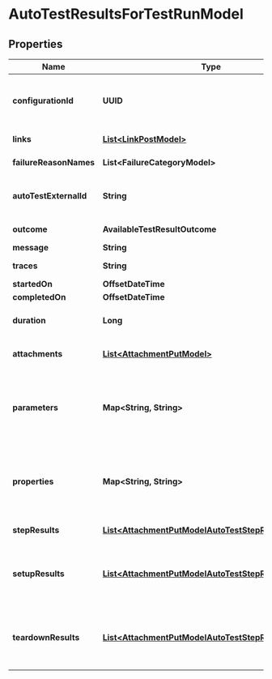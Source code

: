 

# AutoTestResultsForTestRunModel


## Properties

| Name | Type | Description | Notes |
|------------ | ------------- | ------------- | -------------|
|**configurationId** | **UUID** | Specifies the GUID of the autotest configuration, which was specified when the test run was created. |  |
|**links** | [**List&lt;LinkPostModel&gt;**](LinkPostModel.md) | Specifies the links in the autotest. |  [optional] |
|**failureReasonNames** | **List&lt;FailureCategoryModel&gt;** | Specifies the cause of autotest failure. |  [optional] |
|**autoTestExternalId** | **String** | Specifies the external ID of the autotest, which was specified when the test run was created. |  |
|**outcome** | **AvailableTestResultOutcome** | Specifies the result of the autotest execution. |  |
|**message** | **String** | A comment for the result. |  [optional] |
|**traces** | **String** | An extended comment or a stack trace. |  [optional] |
|**startedOn** | **OffsetDateTime** | Test run start date. |  [optional] |
|**completedOn** | **OffsetDateTime** | Test run end date. |  [optional] |
|**duration** | **Long** | Expected or actual duration of the test run execution in milliseconds. |  [optional] |
|**attachments** | [**List&lt;AttachmentPutModel&gt;**](AttachmentPutModel.md) | Specifies an attachment GUID. Multiple values can be sent. |  [optional] |
|**parameters** | **Map&lt;String, String&gt;** | \&quot;&lt;b&gt;parameter&lt;/b&gt;\&quot;: \&quot;&lt;b&gt;value&lt;/b&gt;\&quot; pair with arbitrary custom parameters. Multiple parameters can be sent. |  [optional] |
|**properties** | **Map&lt;String, String&gt;** | \&quot;&lt;b&gt;property&lt;/b&gt;\&quot;: \&quot;&lt;b&gt;value&lt;/b&gt;\&quot; pair with arbitrary custom properties. Multiple properties can be sent. |  [optional] |
|**stepResults** | [**List&lt;AttachmentPutModelAutoTestStepResultsModel&gt;**](AttachmentPutModelAutoTestStepResultsModel.md) | Specifies the results of individual steps. |  [optional] |
|**setupResults** | [**List&lt;AttachmentPutModelAutoTestStepResultsModel&gt;**](AttachmentPutModelAutoTestStepResultsModel.md) | Specifies the results of setup steps. For information on supported values, see the &#x60;stepResults&#x60; parameter above. |  [optional] |
|**teardownResults** | [**List&lt;AttachmentPutModelAutoTestStepResultsModel&gt;**](AttachmentPutModelAutoTestStepResultsModel.md) | Specifies the results of the teardown steps. For information on supported values, see the &#x60;stepResults&#x60; parameter above. |  [optional] |



